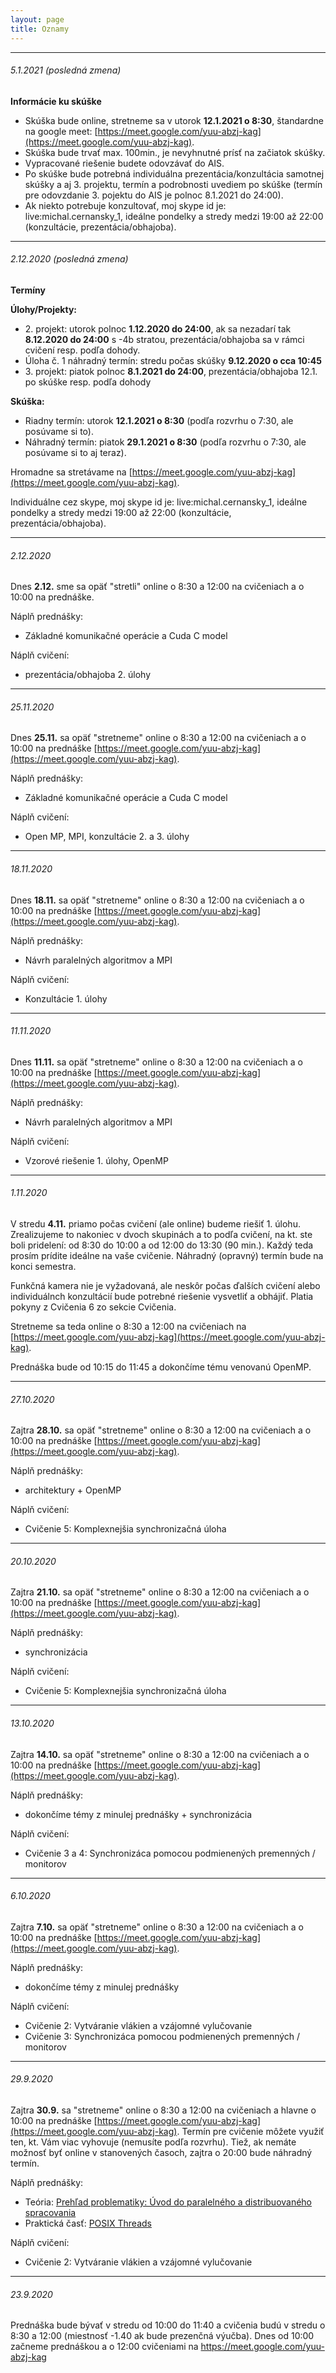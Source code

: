 ```yaml
---
layout: page
title: Oznamy
---
```


---
###### 5.1.2021 (posledná zmena)

**Informácie ku skúške**

- Skúška bude online, stretneme sa v utorok **12.1.2021 o 8:30**, štandardne na google meet: [https://meet.google.com/yuu-abzj-kag](https://meet.google.com/yuu-abzj-kag).
- Skúška bude trvať max. 100min., je nevyhnutné prísť na začiatok skúšky.
- Vypracované riešenie budete odovzávať do AIS.
- Po skúške bude potrebná individuálna prezentácia/konzultácia samotnej skúšky a aj 3. projektu, termín a podrobnosti uvediem po skúške (termín pre odovzdanie 3. pojektu do AIS je polnoc 8.1.2021 do 24:00). 
- Ak niekto potrebuje konzultovať, moj skype id je: live:michal.cernansky_1, ideálne pondelky a stredy medzi 19:00 až 22:00 (konzultácie, prezentácia/obhajoba).

---
###### 2.12.2020 (posledná zmena)

**Termíny**

**Úlohy/Projekty:**

- 2\. projekt: utorok polnoc **1.12.2020 do 24:00**, ak sa nezadarí tak **8.12.2020 do 24:00** s -4b stratou, prezentácia/obhajoba sa v rámci cvičení resp. podľa dohody.
- Úloha č. 1 náhradný termín: stredu počas skúšky **9.12.2020 o cca 10:45**
- 3\. projekt: piatok polnoc **8.1.2021 do 24:00**, prezentácia/obhajoba 12.1. po skúške resp. podľa dohody

**Skúška:**

- Riadny termín: utorok **12.1.2021 o 8:30** (podľa rozvrhu o 7:30, ale posúvame si to).
- Náhradný termín: piatok **29.1.2021 o 8:30** (podľa rozvrhu o 7:30, ale posúvame si to aj teraz).

Hromadne sa stretávame na [https://meet.google.com/yuu-abzj-kag](https://meet.google.com/yuu-abzj-kag).

Individuálne cez skype, moj skype id je: live:michal.cernansky_1, ideálne pondelky a stredy medzi 19:00 až 22:00 (konzultácie, prezentácia/obhajoba).

---
###### 2.12.2020

Dnes **2.12.** sme sa opäť "stretli" online o 8:30 a 12:00 na cvičeniach a o 10:00 na prednáške.

Náplň prednášky: 

- Základné komunikačné operácie a Cuda C model

Náplň cvičení: 

- prezentácia/obhajoba 2. úlohy

---
###### 25.11.2020

Dnes **25.11.** sa opäť "stretneme" online o 8:30 a 12:00 na cvičeniach a o 10:00 na prednáške [https://meet.google.com/yuu-abzj-kag](https://meet.google.com/yuu-abzj-kag). 

Náplň prednášky: 

- Základné komunikačné operácie a Cuda C model

Náplň cvičení: 

- Open MP, MPI, konzultácie 2. a 3. úlohy

---
###### 18.11.2020

Dnes **18.11.** sa opäť "stretneme" online o 8:30 a 12:00 na cvičeniach a o 10:00 na prednáške [https://meet.google.com/yuu-abzj-kag](https://meet.google.com/yuu-abzj-kag). 

Náplň prednášky: 

- Návrh paralelných algoritmov a MPI

Náplň cvičení: 

- Konzultácie 1. úlohy 

---
###### 11.11.2020

Dnes **11.11.** sa opäť "stretneme" online o 8:30 a 12:00 na cvičeniach a o 10:00 na prednáške [https://meet.google.com/yuu-abzj-kag](https://meet.google.com/yuu-abzj-kag). 

Náplň prednášky: 

- Návrh paralelných algoritmov a MPI

Náplň cvičení: 

- Vzorové riešenie 1. úlohy, OpenMP

--- 
###### 1.11.2020

V stredu **4.11.** priamo počas cvičení (ale online) budeme riešiť 1. úlohu. Zrealizujeme to nakoniec v dvoch skupinách a to podľa cvičení, na kt. ste boli pridelení: od 8:30 do 10:00 a od 12:00 do 13:30 (90 min.). Každý teda prosím prídite ideálne na vaše cvičenie. Náhradný (opravný) termín bude na konci semestra.

Funkčná kamera nie je vyžadovaná, ale neskôr počas ďalších cvičení alebo individuálnch konzultácií bude potrebné riešenie vysvetliť a obhájiť. Platia pokyny z Cvičenia 6 zo sekcie Cvičenia.

Stretneme sa teda online o 8:30 a 12:00 na cvičeniach na [https://meet.google.com/yuu-abzj-kag](https://meet.google.com/yuu-abzj-kag).

Prednáška bude od 10:15 do 11:45 a dokončíme tému venovanú OpenMP.

---
###### 27.10.2020

Zajtra **28.10.** sa opäť "stretneme" online o 8:30 a 12:00 na cvičeniach a o 10:00 na prednáške [https://meet.google.com/yuu-abzj-kag](https://meet.google.com/yuu-abzj-kag). 

Náplň prednášky: 

- architektury + OpenMP

Náplň cvičení: 

- Cvičenie 5: Komplexnejšia synchronizačná úloha

--- 
###### 20.10.2020

Zajtra **21.10.** sa opäť "stretneme" online o 8:30 a 12:00 na cvičeniach a o 10:00 na prednáške [https://meet.google.com/yuu-abzj-kag](https://meet.google.com/yuu-abzj-kag). 

Náplň prednášky: 

- synchronizácia

Náplň cvičení: 

- Cvičenie 5: Komplexnejšia synchronizačná úloha

--- 

###### 13.10.2020

Zajtra **14.10.** sa opäť "stretneme" online o 8:30 a 12:00 na cvičeniach a o 10:00 na prednáške [https://meet.google.com/yuu-abzj-kag](https://meet.google.com/yuu-abzj-kag). 

Náplň prednášky: 

- dokončíme témy z minulej prednášky + synchronizácia

Náplň cvičení: 

- Cvičenie 3 a 4: Synchronizáca pomocou podmienených premenných / monitorov

--- 

###### 6.10.2020

Zajtra **7.10.** sa opäť "stretneme" online o 8:30 a 12:00 na cvičeniach a o 10:00 na prednáške [https://meet.google.com/yuu-abzj-kag](https://meet.google.com/yuu-abzj-kag). 

Náplň prednášky: 

- dokončíme témy z minulej prednášky

Náplň cvičení: 

- Cvičenie 2: Vytváranie vlákien a vzájomné vylučovanie
- Cvičenie 3: Synchronizáca pomocou podmienených premenných / monitorov

--- 

###### 29.9.2020

Zajtra **30.9.** sa "stretneme" online o 8:30 a 12:00 na cvičeniach a hlavne o 10:00 na prednáške [https://meet.google.com/yuu-abzj-kag](https://meet.google.com/yuu-abzj-kag). Termín pre cvičenie môžete využiť ten, kt. Vám viac vyhovuje (nemusíte podľa rozvrhu). Tiež, ak nemáte možnosť byť online v stanovených časoch, zajtra o 20:00 bude náhradný termín.

Náplň prednášky: 

- Teória: [Prehľad problematiky: Úvod do paralelného a distribuovaného spracovania](documents/pp_prednaska_2_uvod.pdf)
- Praktická časť: [POSIX Threads](documents/pp_prednaska_3_pthreads.pdf)

Náplň cvičení: 

- Cvičenie 2: Vytváranie vlákien a vzájomné vylučovanie

--- 

###### 23.9.2020

Prednáška bude bývať v stredu od 10:00 do 11:40 a cvičenia budú v stredu o 8:30 a 12:00 (miestnosť -1.40 ak bude prezenčná výučba). Dnes od 10:00 začneme prednáškou a o 12:00 cvičeniami na https://meet.google.com/yuu-abzj-kag

